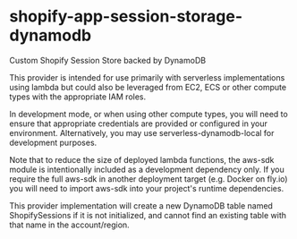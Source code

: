# shopify-app-session-storage-dynamodb

Custom Shopify Session Store backed by DynamoDB

This provider is intended for use primarily with serverless implementations using lambda but could also be leveraged from EC2, ECS or other compute types with the appropriate IAM roles.

In development mode, or when using other compute types, you will need to ensure that appropriate credentials are provided or configured in your environment.  Alternatively, you may use serverless-dynamodb-local for development purposes.

Note that to reduce the size of deployed lambda functions, the aws-sdk module is intentionally included as a development dependency only.  If you require the full aws-sdk in another deployment target (e.g. Docker on fly.io) you will need to import aws-sdk into your project's runtime dependencies.

This provider implementation will create a new DynamoDB table named ShopifySessions if it is not initialized, and cannot find an existing table with that name in the account/region.

